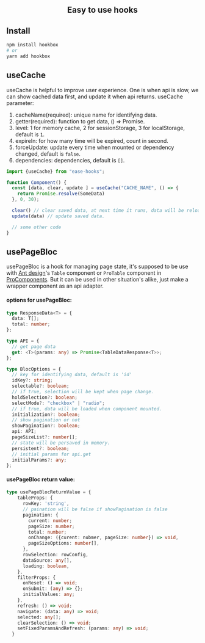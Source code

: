 <h2 align="center">Easy to use hooks</h2>

## Install

```bash
npm install hookbox
# or 
yarn add hookbox
```

## useCache

useCache is helpful to improve user experience.
One is when api is slow, we can show cached data first, and update it when api returns.
useCache parameter:

1. cacheName(required): unique name for identifying data.
2. getter(required): function to get data, <T>() => Promise<T>.
3. level: 1 for memory cache, 2 for sessionStorage, 3 for localStorage, default is `1`.
4. expireIn: for how many time will be expired, count in second.
5. forceUpdate: update every time when mounted or dependency changed, default is `false`.
6. dependencies: dependencies, default is `[]`.

```javascript
import {useCache} from "ease-hooks";

function Component() {
  const [data, clear, update ] = useCache("CACHE_NAME", () => {
    return Promise.resolve(SomeData)
  }, 0, 30);

  clear() // clear saved data, at next time it runs, data will be reloaded.
  update(data) // update saved data. 

  // some other code
}
```

## usePageBloc

usePageBloc is a hook for managing page state, it's supposed to be use with [Ant design](https://ant.design/index-cn)'s
`Table` component or  `ProTable` component in [ProComponents](https://procomponents.ant.design/). But it can be used in
other situation's alike, just make a wrapper component as an api adapter.

#### options for usePageBloc:
```typescript
type ResponseData<T> = {
  data: T[];
  total: number;
};

type API = {
  // get page data
  get: <T>(params: any) => Promise<TableDataResponse<T>>;
};

type BlocOptions = {
  // key for identifying data, default is 'id'
  idKey?: string;
  selectable?: boolean;
  // if true, selection will be kept when page change.
  holdSelection?: boolean;
  selectMode?: "checkbox" | "radio";
  // if true, data will be loaded when component mounted.
  initialization?: boolean;
  // show pagination or not
  showPagination?: boolean;
  api: API;
  pageSizeList?: number[];
  // state will be persaved in memory.
  persistent?: boolean;
  // initial params for api.get
  initialParams?: any;
};
```

#### usePageBloc return value:
```typescript
type usePageBlocReturnValue = {
    tableProps: {
      rowKey: 'string',
      // paination will be false if showPagination is false
      pagination: {
        current: number;
        pageSize: number;
        total: number;
        onChange: ({curent: nubmer, pageSize: number}) => void,
        pageSizeOptions: number[],
      },
      rowSelection: rowConfig,
      dataSource: any[],
      loading: boolean,
    },
    filterProps: {
      onReset: () => void;
      onSubmit: (any) => {};
      initialValues: any;
    },
    refresh: () => void;
    navigate: (data: any) => void;
    selected: any[];
    clearSelection: () => void;
    setFixedParamsAndRefresh: (params: any) => void;
  }
```


